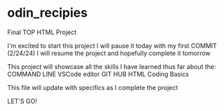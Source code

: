 # odin_recipies
Final TOP HTML Project

I'm excited to start this project
I will pause it today with my first COMMIT (2/24/24)
I will resume the project and hopefully complete it tomorrow 

This project will showcase all the skills I have learned thus far about the:
COMMAND LINE
VSCode editor
GIT HUB
HTML Coding Basics

This file will update with specifics as I complete the project

LET'S GO!
